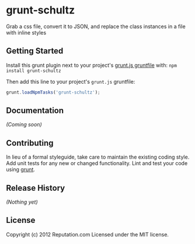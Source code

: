 # grunt-schultz

Grab a css file, convert it to JSON, and replace the class instances in a file with inline styles

## Getting Started
Install this grunt plugin next to your project's [grunt.js gruntfile][getting_started] with: `npm install grunt-schultz`

Then add this line to your project's `grunt.js` gruntfile:

```javascript
grunt.loadNpmTasks('grunt-schultz');
```

[grunt]: https://github.com/cowboy/grunt
[getting_started]: https://github.com/cowboy/grunt/blob/master/docs/getting_started.md

## Documentation
_(Coming soon)_

## Contributing
In lieu of a formal styleguide, take care to maintain the existing coding style. Add unit tests for any new or changed functionality. Lint and test your code using [grunt][grunt].

## Release History
_(Nothing yet)_

## License
Copyright (c) 2012 Reputation.com 
Licensed under the MIT license.
